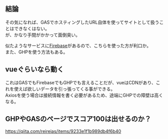 ## 結論
その気になれば、GASでホスティングしたURL自体を使ってサイトとして扱うことはできなくはない。  
が、かなり手間がかかって面倒臭い。

似たようなサービスに[Firebase](https://firebase.google.com)があるので、こちらを使った方が利口か。  
また、GHPを使う方法もある。

## vueぐらいなら動く
これはGASでもFirebaseでもGHPでも言えることだが、vueはCDNがあり、これを使えば欲しいデータを引っ張ってくる事ができる。  
Axiosを使う場合は接続情報を書く必要があるため、途端にGHPでの障壁は高くなる。

## GHPやGASのページでスコア100は出せるのか？
https://qiita.com/reireias/items/9233e1f1b989db4f6b40